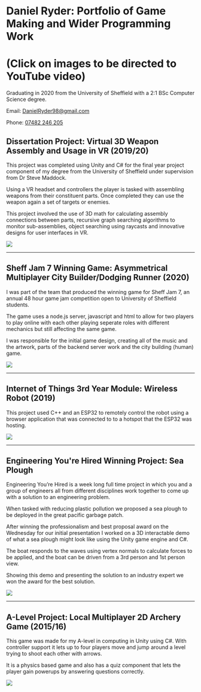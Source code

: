 # Daniel Ryder: Portfolio of Game Making and Wider Programming Work

# (Click on images to be directed to YouTube video)
Graduating in 2020 from the University of Sheffield with a 2:1 BSc Computer Science degree.

Email: <DanielRyder98@gmail.com>

Phone: [07482 246 205](07482246205)

## Dissertation Project: Virtual 3D Weapon Assembly and Usage in VR (2019/20)
This project was completed using Unity and C# for the final year project component of my degree from the University of Sheffield under supervision from Dr Steve Maddock.

Using a VR headset and controllers the player is tasked with assembling weapons from their constituent parts.  Once completed they can use the weapon again a set of targets or enemies.

This project involved the use of 3D math for calculating assembly connections between parts, recursive graph searching algorithms to monitor sub-assemblies, object searching using raycasts and innovative designs for user interfaces in VR.


[![](http://img.youtube.com/vi/PGRLSYZBJvg/0.jpg)](http://www.youtube.com/watch?v=PGRLSYZBJvg "Virtual 3D Weapon Assembly and Usage in VR")

-----

## Sheff Jam 7 Winning Game: Asymmetrical Multiplayer City Builder/Dodging Runner (2020)
I was part of the team that produced the winning game for Sheff Jam 7, an annual 48 hour game jam competition open to University of Sheffield students.

The game uses a node.js server, javascript and html to allow for two players to play online with each other playing seperate roles with different mechanics but still affecting the same game.

I was responsible for the initial game design, creating all of the music and the artwork, parts of the backend server work and the city building (human) game.


[![](http://img.youtube.com/vi/dilC6cnR7tY/0.jpg)](http://www.youtube.com/watch?v=dilC6cnR7tY "Sheff Jam 7 Winning Game: Asymetrical Multiplayer City Builder/Dodging Runner")

-----

## Internet of Things 3rd Year Module: Wireless Robot (2019)
This project used C++ and an ESP32 to remotely control the robot using a browser application that was connected to to a hotspot that the ESP32 was hosting.


[![](http://img.youtube.com/vi/W7kPh1Rfnyw/0.jpg)](http://www.youtube.com/watch?v=W7kPh1Rfnyw "Internet of Things: Wireless Robot")

-----

## Engineering You're Hired Winning Project: Sea Plough
Engineering You’re Hired is a week long full time project in which you and a group of engineers all from different disciplines work together to come up with a solution to an engineering problem.  

When tasked with reducing plastic pollution we proposed a sea plough to be deployed in the great pacific garbage patch.  

After winning the professionalism and best proposal award on the Wednesday for our initial presentation I worked on a 3D interactable demo of what a sea plough might look like using the Unity game engine and C#.

The boat responds to the waves using vertex normals to calculate forces to be applied, and the boat can be driven from a 3rd person and 1st person view.

Showing this demo and presenting the solution to an industry expert we won the award for the best solution.


[![](http://img.youtube.com/vi/OqhCJ8RmsYs/0.jpg)](http://www.youtube.com/watch?v=OqhCJ8RmsYs "Engineering You're Hired Winning Project: Sea Plough")

-----

## A-Level Project: Local Multiplayer 2D Archery Game (2015/16)
This game was made for my A-level in computing in Unity using C#.  With controller support it lets up to four players move and jump around a level trying to shoot each other with arrows.  

It is a physics based game and also has a quiz component that lets the player gain powerups by answering questions correctly.


[![](http://img.youtube.com/vi/K04qXVVfbco/0.jpg)](http://www.youtube.com/watch?v=K04qXVVfbco "A-Level Project: Local Multiplayer 2D Archery Game (2015/16)")
